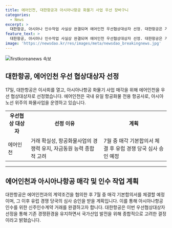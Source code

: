 ```yaml
---
title: 에어인천, 대한항공과 아시아나항공 화물기 사업 우선 장바구니
categories:
  - News
excerpt: >
  대한항공, 아시아나 인수작업 사실상 완결되며 에어인천 우선협상대상자 선정. 대한항공은 거래 확실성, 항공화물 경쟁력, 자금 능력 종합적으로 고려해 에어인천을 선정. 에어인천은 국내 유일 항공화물 전용 항공사로 아시아 노선 위주의 화물사업을 운영 중. 유럽 경쟁 당국의 심사 승인을 받을 예정. 대한항공은 아시아나항공 인수를 위한 신주인수계약 거래종결에 힘씀.
feature_text: >
  대한항공, 아시아나 인수작업 사실상 완결되며 에어인천 우선협상대상자 선정. 대한항공은 거래 확실성, 항공화물 경쟁력, 자금 능력 종합적으로 고려해 에어인천을 선정. 에어인천은 국내 유일 항공화물 전용 항공사로 아시아 노선 위주의 화물사업을 운영 중. 유럽 경쟁 당국의 심사 승인을 받을 예정. 대한항공은 아시아나항공 인수를 위한 신주인수계약 거래종결에 힘씀.
image: 'https://newsdao.kr/res/images/meta/newsdao_breakingnews.jpg'
---
```


<p><img src="https://newsdao.kr/res/images/meta/newsdao_breakingnews.jpg" alt="firstkoreanews 속보" /></p>

<h2 data-ke-size="size26">대한항공, 에어인천 우선 협상대상자 선정</h2>

<p data-ke-size="size16">17일, 대한항공은 이사회를 열고, 아시아나항공 화물기 사업 매각을 위해 에어인천을 우선 협상대상자로 선정했습니다. 에어인천은 국내 유일 항공화물 전용 항공사로, 아시아 노선 위주의 화물사업을 운영하고 있습니다.</p>

<table>
  <tr>
    <td style="text-align: center; height: 17px;"><b>우선협상 대상자</b></td>
    <td style="text-align: center; height: 17px;"><b>선정 이유</b></td>
    <td style="text-align: center; height: 17px;"><b>계획</b></td>
  </tr>
  <tr>
    <td style="text-align: left; height: 17px;">에어인천</td>
    <td style="text-align: left; height: 17px;">거래 확실성, 항공화물사업의 경쟁력 유지, 자금동원 능력 종합적 고려</td>
    <td style="text-align: left; height: 17px;">7월 중 매각 기본합의서 체결 후 유럽 경쟁 당국 심사 승인 예정</td>
  </tr>
</table>

<hr>

<h2 data-ke-size="size26">에어인천과 아시아나항공 매각 및 인수 작업 계획</h2>

<p data-ke-size="size16">대한항공은 에어인천과의 계약조건을 협의한 후 7월 중 매각 기본합의서를 체결할 예정이며, 그 이후 유럽 경쟁 당국의 심사 승인을 받을 계획입니다. 이를 통해 아시아나항공 인수를 위한 신주인수계약 거래를 완결하고자 합니다. 대한항공은 이번 우선협상대상자 선정을 통해 기존 경쟁환경을 유지하면서 국가산업 발전을 위해 종합적으로 고려한 결정이라고 밝혔습니다.</p>

